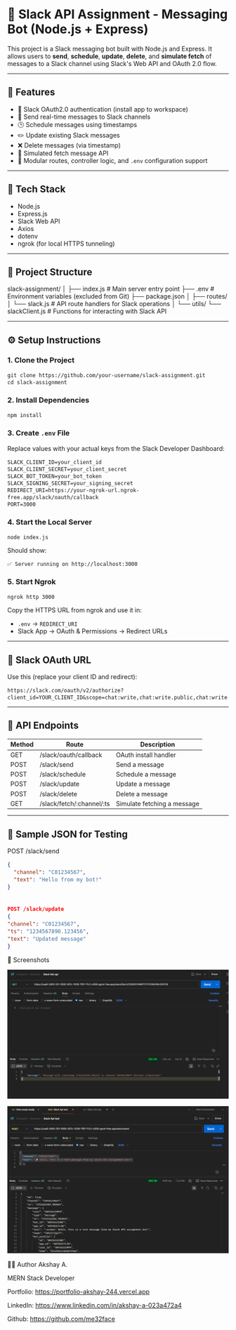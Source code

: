 # 🚀 Slack API Assignment - Messaging Bot (Node.js + Express)

This project is a Slack messaging bot built with Node.js and Express. It allows users to **send**, **schedule**, **update**, **delete**, and **simulate fetch** of messages to a Slack channel using Slack's Web API and OAuth 2.0 flow.

---

## 📌 Features

- 🔐 Slack OAuth2.0 authentication (install app to workspace)
- 💬 Send real-time messages to Slack channels
- 🕒 Schedule messages using timestamps
- ✏️ Update existing Slack messages
- ❌ Delete messages (via timestamp)
- 🔎 Simulated fetch message API
- 🧪 Modular routes, controller logic, and `.env` configuration support

---

## 🧱 Tech Stack

- Node.js
- Express.js
- Slack Web API
- Axios
- dotenv
- ngrok (for local HTTPS tunneling)

---

## 📂 Project Structure

slack-assignment/
│
├── index.js               # Main server entry point
├── .env                   # Environment variables (excluded from Git)
├── package.json
│
├── routes/
│   └── slack.js           # API route handlers for Slack operations
│
└── utils/
    └── slackClient.js     # Functions for interacting with Slack API

---

## ⚙️ Setup Instructions

### 1. Clone the Project

    git clone https://github.com/your-username/slack-assignment.git
    cd slack-assignment

### 2. Install Dependencies

    npm install

### 3. Create `.env` File

Replace values with your actual keys from the Slack Developer Dashboard:

    SLACK_CLIENT_ID=your_client_id
    SLACK_CLIENT_SECRET=your_client_secret
    SLACK_BOT_TOKEN=your_bot_token
    SLACK_SIGNING_SECRET=your_signing_secret
    REDIRECT_URI=https://your-ngrok-url.ngrok-free.app/slack/oauth/callback
    PORT=3000

### 4. Start the Local Server

    node index.js

Should show:

    ✅ Server running on http://localhost:3000

### 5. Start Ngrok

    ngrok http 3000

Copy the HTTPS URL from ngrok and use it in:
- `.env` → `REDIRECT_URI`
- Slack App → OAuth & Permissions → Redirect URLs

---

## 🔐 Slack OAuth URL

Use this (replace your client ID and redirect):

    https://slack.com/oauth/v2/authorize?client_id=YOUR_CLIENT_ID&scope=chat:write,chat:write.public,chat:write.customize,channels:read,groups:read,channels:history&redirect_uri=YOUR_REDIRECT_URI

---

## 📮 API Endpoints

| Method | Route                            | Description                  |
|--------|----------------------------------|------------------------------|
| GET    | /slack/oauth/callback            | OAuth install handler        |
| POST   | /slack/send                      | Send a message               |
| POST   | /slack/schedule                  | Schedule a message           |
| POST   | /slack/update                    | Update a message             |
| POST   | /slack/delete                    | Delete a message             |
| GET    | /slack/fetch/:channel/:ts        | Simulate fetching a message  |

---

## 🧪 Sample JSON for Testing

POST /slack/send
```json
{
  "channel": "C01234567",
  "text": "Hello from my bot!"
}


POST /slack/update
{
"channel": "C01234567",
"ts": "1234567890.123456",
"text": "Updated message"
}
```

📸 Screenshots


![alt text](image.png)

![alt text](image-1.png)


🙋‍♂️ Author
Akshay A.

MERN Stack Developer

Portfolio: https://portfolio-akshay-244.vercel.app

LinkedIn: https://www.linkedin.com/in/akshay-a-023a472a4

Github: https://github.com/me32face
